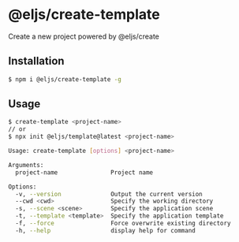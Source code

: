 # @eljs/create-template

Create a new project powered by @eljs/create

## Installation

```bash
$ npm i @eljs/create-template -g
```

## Usage

```bash
$ create-template <project-name>
// or
$ npx init @eljs/template@latest <project-name>
```

```bash
Usage: create-template [options] <project-name>

Arguments:
  project-name               Project name

Options:
  -v, --version              Output the current version
  --cwd <cwd>                Specify the working directory
  -s, --scene <scene>        Specify the application scene
  -t, --template <template>  Specify the application template
  -f, --force                Force overwrite existing directory
  -h, --help                 display help for command
```
